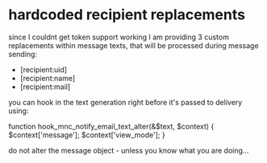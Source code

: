 # hardcoded recipient replacements

since I couldnt get token support working I am providing 3 custom replacements within message texts,
that will be processed during message sending:

- [recipient:uid]
- [recipient:name]
- [recipient:mail]

you can hook in the text generation right before it's passed to delivery using:

function hook_mnc_notify_email_text_alter(&$text, $context) {
  $context['message'];
  $context['view_mode'];
}

do not alter the message object - unless you know what you are doing...